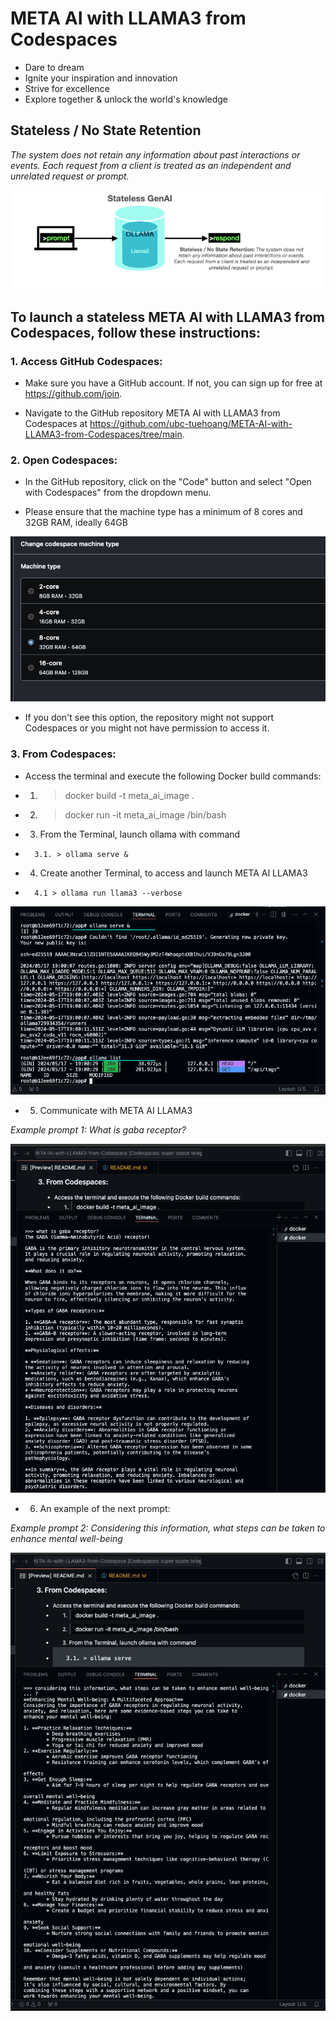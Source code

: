 # META AI with LLAMA3 from Codespaces

- Dare to dream
- Ignite your inspiration and innovation
- Strive for excellence
- Explore together & unlock the world's knowledge

## Stateless / No State Retention

_The system does not retain any information about past interactions or events. Each request from a client is treated as an independent and unrelated request or prompt._

![alt text](image-8.png)

## To launch a stateless META AI with LLAMA3 from Codespaces, follow these instructions:

### 1. Access GitHub Codespaces:

- Make sure you have a GitHub account. If not, you can sign up for free at https://github.com/join.

- Navigate to the GitHub repository META AI with LLAMA3 from Codespaces at https://github.com/ubc-tuehoang/META-AI-with-LLAMA3-from-Codespaces/tree/main.


### 2. Open Codespaces:

- In the GitHub repository, click on the "Code" button and select "Open with Codespaces" from the dropdown menu.

- Please ensure that the machine type has a minimum of 8 cores and 32GB RAM, ideally 64GB 

![alt text](image-3.png)

- If you don't see this option, the repository might not support Codespaces or you might not have permission to access it.

### 3. From Codespaces:

- Access the terminal and execute the following Docker build commands:
- 1. > docker build -t meta_ai_image . 
- 2. > docker run -it meta_ai_image /bin/bash
- 3. From the Terminal, launch ollama with command
-       3.1. > ollama serve &
- 4. Create another Terminal, to access and launch META AI LLAMA3
-       4.1 > ollama run llama3 --verbose

![alt text](image-7.png)

- 5. Communicate with META AI LLAMA3

_Example prompt 1: What is gaba receptor?_

![alt text](image-6.png)

- 6. An example of the next prompt:

_Example prompt 2: Considering this information, what steps can be taken to enhance mental well-being_

![alt text](image-5.png)



